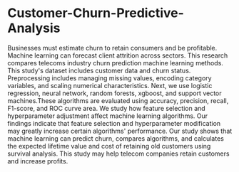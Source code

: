 # Customer-Churn-Predictive-Analysis

Businesses must estimate churn to retain consumers and be profitable. Machine learning can forecast client attrition across sectors. This research compares telecoms industry churn prediction machine learning methods. This study's dataset includes customer data and churn status. Preprocessing includes managing missing values, encoding category variables, and scaling numerical characteristics. Next, we use logistic regression, neural network, random forests, xgboost, and support vector machines.These algorithms are evaluated using accuracy, precision, recall, F1-score, and ROC curve area. We study how feature selection and hyperparameter adjustment affect machine learning algorithms. Our findings indicate that feature selection and hyperparameter modification may greatly increase certain algorithms' performance.
Our study shows that machine learning can predict churn, compares algorithms, and calculates the expected lifetime value and cost of retaining old customers using survival analysis. This study may help telecom companies retain customers and increase profits.

